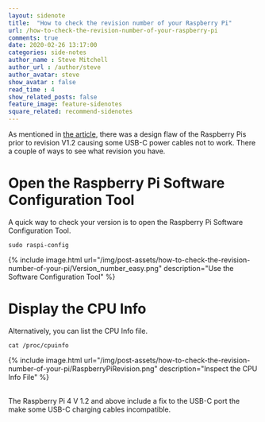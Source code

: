 ```yaml
---
layout: sidenote
title:  "How to check the revision number of your Raspberry Pi"
url: /how-to-check-the-revision-number-of-your-raspberry-pi
comments: true
date: 2020-02-26 13:17:00
categories: side-notes
author_name : Steve Mitchell
author_url : /author/steve
author_avatar: steve
show_avatar : false
read_time : 4
show_related_posts: false
feature_image: feature-sidenotes
square_related: recommend-sidenotes
---
```

As mentioned in <a href="/some-assembly-required">the article</a>, there was a design flaw of the Raspberry Pis prior to revision V1.2 causing some USB-C power cables not to work. There a couple of ways to see what revision you have.

# Open the Raspberry Pi Software Configuration Tool

A quick way to check your version is to open the Raspberry Pi Software Configuration Tool.

```shell
sudo raspi-config
```

{% include image.html url="/img/post-assets/how-to-check-the-revision-number-of-your-pi/Version_number_easy.png" description="Use the Software Configuration Tool" %}

# Display the CPU Info

Alternatively, you can list the CPU Info file.

```shell
cat /proc/cpuinfo
```

{% include image.html url="/img/post-assets/how-to-check-the-revision-number-of-your-pi/RaspberryPiRevision.png" description="Inspect the CPU Info File" %}

<br/>
The Raspberry Pi 4 V 1.2 and above include a fix to the USB-C port the make some USB-C charging cables incompatible. 
